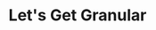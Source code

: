 ---
layout: article
title: Let's Get Granular
description: An interactive visualisation of Venmo networks.
year: 2020
tags: [code, data]
image: /assets/img/letsgetgranular/letsgetgranular.jpg
image-alt: A web of nodes and links between names in a network, with a graph on the side showing a breakdown of the transactions between two people.
platforms: [["https://letsgetgranular.surge.sh", "Website"], ["https://medium.com/@bookwormgirl910/lets-get-granular-a-venmo-intervention-a57872806ae6", "Write-up"], ["https://github.com/whykatherine/letsgetgranular", "GitHub"]]
---